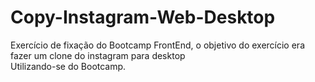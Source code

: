 # Copy-Instagram-Web-Desktop
Exercício de fixação do Bootcamp FrontEnd, o objetivo do exercício era fazer um clone do instagram para desktop<br>
Utilizando-se do Bootcamp.
